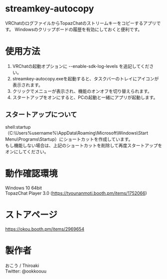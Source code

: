 # streamkey-autocopy
VRChatのログファイルからTopazChatのストリームキーをコピーするアプリです。
Windowsのクリップボードの履歴を有効にしておくと便利です。

# 使用方法
1. VRChatの起動オプションに --enable-sdk-log-levels を追記してください。
2. streamkey-autocopy.exeを起動すると、タスクバーのトレイにアイコンが表示されます。
3. クリックでメニューが表示され、機能のオンオフを切り替えられます。
4. スタートアップをオンにすると、PCの起動と一緒にアプリが起動します。

## スタートアップについて
shell:startup
（C:\Users\%username%\AppData\Roaming\Microsoft\Windows\Start Menu\Programs\Startup）にショートカットを作成しています。  
もし機能しない場合は、上記のショートカットを削除して再度スタートアップをオンにしてください。  

# 動作確認環境
Windows 10 64bit  
TopazChat Player 3.0 (https://tyounanmoti.booth.pm/items/1752066) 

# ストアページ
https://okou.booth.pm/items/2969654

# 製作者
おこう / Thiroaki  
Twitter: @ookkoouu  
